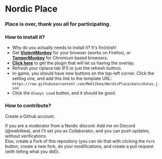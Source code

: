 # Nordic Place

### Place is over, thank you all for participating.


### How to install it?

- Why do you actually needs to install it? It's fin(n)ish!
- Get <b>[ViolentMonkey](https://violentmonkey.github.io/get-it/)</b> for your browser (works on Firefox), or <b>[TamperMonkey](https://www.tampermonkey.net/)</b> for Chromium based browsers.
- <b>[Click here](https://github.com/osuplace/templateManager/raw/main/dist/templateManager.user.js)</b> to get the plugin that will let us having the overlay.
- Refresh your r/place tab (F5 or just the refresh button).
- In-game, you should have new buttons on the top-left corner. Click the setting one, and add this link to the template URL: `https://raw.githubusercontent.com/MeblIkea/NordicPlace/main/datas.json`
- Click the `Always Load` button, and it should be good.


### How to contribute?

Create a Github account.

If you are a moderator from a Nordic discord: Add me on Discord (@meblikea), and I'll set you as Collaborator, and you can push updates, without verifications.
<br>Else, create a Fork of this repository (you can do that with clicking the `Fork` button, create a new fork, do your modifications, and create a pull request (with telling what you did)).
